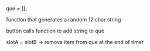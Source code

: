 que = [];

function that generates a random 12 char string

button calls function to add string to que

slotA = slotB -> remove item from que at the end of timer
